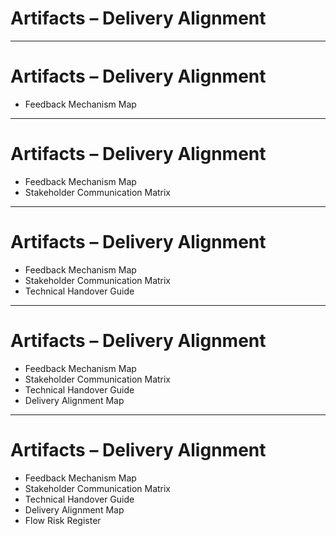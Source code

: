 # Artifacts – Delivery Alignment

<!-- 
Note overlap with earlier artifacts like contracts and communication—this highlights their lifecycle importance.
Talk about reducing rework and drift between plan and outcome.
These artifacts help delivery stay aligned with architectural intent—without slowing things down.
They support collaboration, timing, and visibility across handoffs.
-->

---

# Artifacts – Delivery Alignment

- Feedback Mechanism Map  
<!-- Shows how insights from operations, customers, or delivery teams are routed back into architecture decisions. -->

---

# Artifacts – Delivery Alignment

- Feedback Mechanism Map  
- Stakeholder Communication Matrix  
<!-- Aligns messages and expectations across different roles, ensuring the right info flows to the right people. -->

---

# Artifacts – Delivery Alignment

- Feedback Mechanism Map  
- Stakeholder Communication Matrix  
- Technical Handover Guide  
<!-- Supports transitions between architecture, development, and operations with clear expectations and artifacts. -->

---

# Artifacts – Delivery Alignment

- Feedback Mechanism Map  
- Stakeholder Communication Matrix  
- Technical Handover Guide  
- Delivery Alignment Map  
<!-- Maps architecture to delivery teams and product value streams. Shows who owns what and how pieces flow. -->

---

# Artifacts – Delivery Alignment

- Feedback Mechanism Map  
- Stakeholder Communication Matrix  
- Technical Handover Guide  
- Delivery Alignment Map  
- Flow Risk Register  
<!-- Captures risks to delivery throughput or flow that result from architectural dependencies or constraints. -->

<!-- 
Note overlap with earlier artifacts like contracts and communication—this highlights their lifecycle importance.
Talk about reducing rework and drift between plan and outcome.
These artifacts help delivery stay aligned with architectural intent—without slowing things down.
They serve as a bridge between big-picture design and day-to-day execution.
-->
